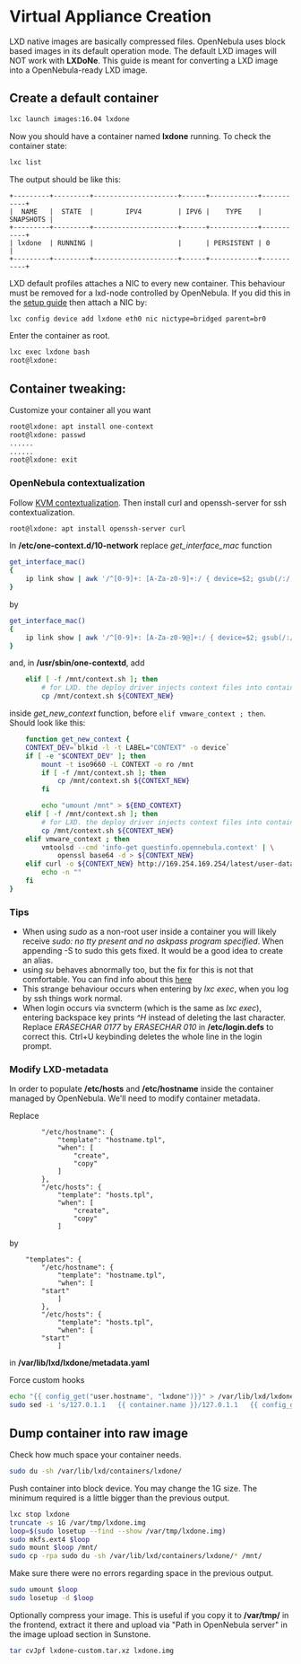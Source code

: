 # Virtual Appliance Creation
LXD native images are basically compressed files. OpenNebula uses block based images in its default operation mode. The default LXD images will NOT work with **LXDoNe**. This guide is meant for converting a LXD image into a OpenNebula-ready LXD image.

## Create a default container

```bash
lxc launch images:16.04 lxdone
```

Now you should have a container named **lxdone** running. To check the container state: 

```bash
lxc list
```

The output should be like this:

```
+---------+---------+---------------------+------+------------+-----------+
|  NAME   |  STATE  |        IPV4         | IPV6 |    TYPE    | SNAPSHOTS |
+---------+---------+---------------------+------+------------+-----------+
| lxdone  | RUNNING |                     |      | PERSISTENT | 0         |
+---------+---------+---------------------+------+------------+-----------+
```

LXD default profiles attaches a NIC to every new container. This behaviour must be removed for a lxd-node controlled by OpenNebula. If you did this in the [setup guide](Setup.md) then attach a NIC by: 

```bash
lxc config device add lxdone eth0 nic nictype=bridged parent=br0
```

Enter the container as root.

```bash
lxc exec lxdone bash 
root@lxdone:
```

## Container tweaking:
Customize your container all you want

```bash
root@lxdone: apt install one-context
root@lxdone: passwd 
......
......
root@lxdone: exit
```

### OpenNebula contextualization
Follow [KVM contextualization](link). Then install curl and openssh-server for ssh contextualization.

```bash
root@lxdone: apt install openssh-server curl
```

In **/etc/one-context.d/10-network** replace _get_interface_mac_ function

```bash
get_interface_mac()
{
    ip link show | awk '/^[0-9]+: [A-Za-z0-9]+:/ { device=$2; gsub(/:/, "",device)} /link\/ether/ { print device " " $2 }'
}
```

by 

```bash
get_interface_mac()
{
    ip link show | awk '/^[0-9]+: [A-Za-z0-9@]+:/ { device=$2; gsub(/:/, "",device); split(device,dev,"\@")} /link\/ether/ { print dev[1]  " " $2 }'
}
```

and, in **/usr/sbin/one-contextd**, add

```bash
    elif [ -f /mnt/context.sh ]; then
        # for LXD. the deploy driver injects context files into container directly.
        cp /mnt/context.sh ${CONTEXT_NEW}
```

inside _get_new_context_ function, before ```elif vmware_context ; then```. Should look like this:
```bash
    function get_new_context {
    CONTEXT_DEV=`blkid -l -t LABEL="CONTEXT" -o device`
    if [ -e "$CONTEXT_DEV" ]; then
        mount -t iso9660 -L CONTEXT -o ro /mnt
        if [ -f /mnt/context.sh ]; then
            cp /mnt/context.sh ${CONTEXT_NEW}
        fi

        echo "umount /mnt" > ${END_CONTEXT}
    elif [ -f /mnt/context.sh ]; then
        # for LXD. the deploy driver injects context files into container directly.
        cp /mnt/context.sh ${CONTEXT_NEW}
    elif vmware_context ; then
        vmtoolsd --cmd 'info-get guestinfo.opennebula.context' | \
            openssl base64 -d > ${CONTEXT_NEW}
    elif curl -o ${CONTEXT_NEW} http://169.254.169.254/latest/user-data ; then
        echo -n ""
    fi
}
```

### Tips
- When using *sudo* as a non-root user inside a container you will likely receive *sudo: no tty present and no askpass program specified*. When appending -S to sudo this gets fixed. It would be a good idea to create an alias.
- using *su* behaves abnormally too, but the fix for this is not that comfortable. You can find info about this [here](<!-- link a stgraber + dann1 -->)
- This strange behaviour occurs when entering by *lxc exec*, when you log by ssh things work normal.
- When login occurs via svncterm (which is the same as *lxc exec*), entering backspace key prints *^H* instead of deleting the last character. Replace *ERASECHAR       0177* by *ERASECHAR       010* in **/etc/login.defs** to correct this. Ctrl+U keybinding deletes the whole line in the login prompt.

### Modify LXD-metadata
In order to populate **/etc/hosts** and **/etc/hostname** inside the container managed by OpenNebula. We'll need to modify container metadata.

Replace 

```
        "/etc/hostname": {
            "template": "hostname.tpl",
            "when": [
                "create",
                "copy"
            ]
        },
        "/etc/hosts": {
            "template": "hosts.tpl",
            "when": [
                "create",
                "copy"
            ]
```

by 

```
    "templates": {
        "/etc/hostname": {
            "template": "hostname.tpl",
            "when": [
        "start"
            ]
        },
        "/etc/hosts": {
            "template": "hosts.tpl",
            "when": [
        "start"
            ]
```

in **/var/lib/lxd/lxdone/metadata.yaml**

Force custom hooks

```bash
echo "{{ config_get("user.hostname", "lxdone")}}" > /var/lib/lxd/lxdone/templates/hostname.tpl
sudo sed -i 's/127.0.1.1   {{ container.name }}/127.0.1.1   {{ config_get("user.hostname", "lxdone")}}/' /var/lib/lxd/lxdone/templates/hosts.tpl
```

## Dump container into raw image

Check how much space your container needs.

```bash
sudo du -sh /var/lib/lxd/containers/lxdone/
```

Push container into block device. You may change the 1G size. The minimum required is a little bigger than the previous output.

```bash
lxc stop lxdone
truncate -s 1G /var/tmp/lxdone.img
loop=$(sudo losetup --find --show /var/tmp/lxdone.img)
sudo mkfs.ext4 $loop
sudo mount $loop /mnt/
sudo cp -rpa sudo du -sh /var/lib/lxd/containers/lxdone/* /mnt/
```

Make sure there were no errors regarding space in the previous output.

```bash
sudo umount $loop
sudo losetup -d $loop
```

Optionally compress your image. This is useful if you copy it to **/var/tmp/** in the frontend, extract it there and upload via "Path in OpenNebula server" in the image upload section in Sunstone.

```bash
tar cvJpf lxdone-custom.tar.xz lxdone.img
```